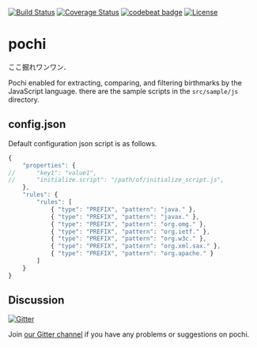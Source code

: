 [![Build Status](https://travis-ci.org/tamada/pochi.svg?branch=master)](https://travis-ci.org/tamada/pochi)
[![Coverage Status](https://coveralls.io/repos/github/tamada/pochi/badge.svg?branch=master)](https://coveralls.io/github/tamada/pochi?branch=master)
[![codebeat badge](https://codebeat.co/badges/7d4be5b9-c604-4bf9-b67b-d6d20f703ab9)](https://codebeat.co/projects/github-com-tamada-pochi)
[![License](https://img.shields.io/badge/license-Apache%202.0-blue.svg?style=flat)](https://github.com/tamada/pochi/blob/master/LICENSE)

# pochi

ここ掘れワンワン．

Pochi enabled for extracting, comparing, and filtering birthmarks by the JavaScript language.
there are the sample scripts in the ```src/sample/js``` directory.

## config.json

Default configuration json script is as follows.

```JavaScript
{
    "properties": {
//      "key1": "value1",
//      "initialize.script": "/path/of/initialize_script.js",
    },
    "rules": {
        "rules": [
            { "type": "PREFIX", "pattern": "java." },
            { "type": "PREFIX", "pattern": "javax." },
            { "type": "PREFIX", "pattern": "org.omg." },
            { "type": "PREFIX", "pattern": "org.ietf." },
            { "type": "PREFIX", "pattern": "org.w3c." },
            { "type": "PREFIX", "pattern": "org.xml.sax." },
            { "type": "PREFIX", "pattern": "org.apache." }
        ]
    }
}
```

## Discussion

[![Gitter](http://badges.gitter.im/owner/repo.png)](https://gitter.im/pochi-birthmark/)

Join [our Gitter channel](https://gitter.im/pochi-birthmark/) if you have any problems or suggestions on pochi.
